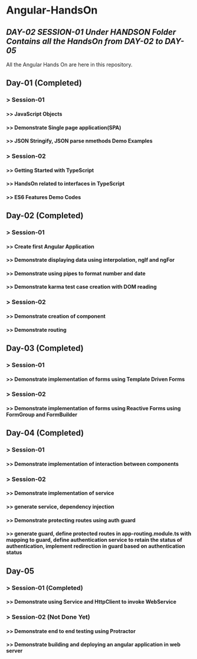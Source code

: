 # Angular-HandsOn  
## *****DAY-02 SESSION-01 Under HANDSON Folder Contains all the HandsOn from DAY-02 to DAY-05*****
All the Angular Hands On are here in this repository.

## Day-01 (Completed)
### > Session-01
<h4> >> JavaScript Objects</h4>
<h4> >> Demonstrate Single page application(SPA)</h4>
<h4> >> JSON Stringify, JSON parse nmethods Demo Examples</h4>

### > Session-02 
<h4> >> Getting Started with TypeScript</h4>
<h4> >> HandsOn related to interfaces in TypeScript</h4>
<h4> >> ES6 Features Demo Codes</h4>

## Day-02 (Completed)
### > Session-01
<h4> >> Create first Angular Application</h4>
<h4> >> Demonstrate displaying data using interpolation, ngIf and ngFor</h4>
<h4> >> Demonstrate using pipes to format number and date</h4>
<h4> >> Demonstrate karma test case creation with DOM reading </h4>

### > Session-02 
<h4> >> Demonstrate creation of component</h4>
<h4> >> Demonstrate routing</h4>

## Day-03 (Completed)
### > Session-01
<h4> >> Demonstrate implementation of forms using Template Driven Forms</h4>

### > Session-02 
<h4> >> Demonstrate implementation of forms using  Reactive Forms using FormGroup and FormBuilder</h4>


## Day-04 (Completed)
### > Session-01
<h4> >> Demonstrate implementation of interaction between components</h4>

### > Session-02 
<h4> >> Demonstrate implementation of service</h4>
<h4> >> generate service, dependency injection</h4>
<h4> >> Demonstrate protecting routes using auth guard</h4>
<h4> >> generate guard, define protected routes in app-routing.module.ts with mapping to guard, define authentication service to retain the status of authentication, implement redirection in guard based on authentication status </h4>

## Day-05
### > Session-01 (Completed)
<h4> >> Demonstrate using Service and HttpClient to invoke WebService</h4>

### > Session-02 (Not Done Yet)
<h4> >> Demonstrate end to end testing using Protractor</h4>
<h4> >> Demonstrate building and deploying an angular application in web server</h4>

